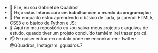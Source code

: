 - 👋 Eae, eu sou Gabriel de Quadros!
- 👀 Hoje estou interessado em trabalhar com o mundo da programação;
- 🌱 Por enquanto estou aprendendo o básico de cada, já aprendi HTML5, CSS3 e o básico de Python e JS;
- 💞️ Aqui no meu repositório eu vou salvar meus projetos e arquivos de estudo, quando tiver um projeto concluído também irei trazer pra cá.
- 📫 Se quiser entrar em contato pode me encontrar em:
Twitter: @GQuadros_
Instagram: gquadros.7
